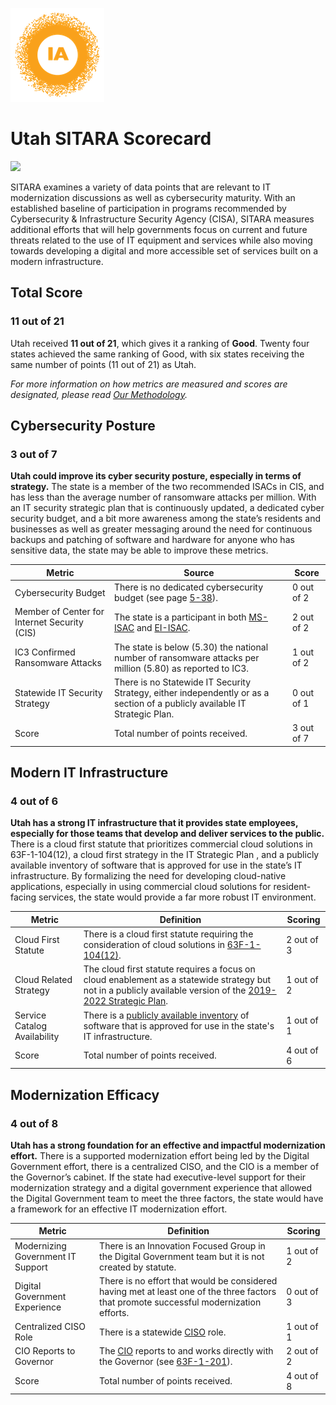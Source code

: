 ![image](https://github.com/internetassociation/SITARA/blob/main/Assets/IA_Mark.png)

# Utah SITARA Scorecard

<img src="https://upload.wikimedia.org/wikipedia/commons/thumb/f/f6/Flag_of_Utah.svg/640px-Flag_of_Utah.svg.png" width="100" />

SITARA examines a variety of data points that are relevant to IT modernization discussions as well as cybersecurity maturity. With an established baseline of participation in programs recommended by Cybersecurity & Infrastructure Security Agency (CISA), SITARA measures additional efforts that will help governments focus on current and future threats related to the use of IT equipment and services while also moving towards developing a digital and more accessible set of services built on a modern infrastructure.

## Total Score

### 11 out of 21

Utah received **11 out of 21**, which gives it a ranking of **Good**. Twenty four states achieved the same ranking of Good, with six states receiving the same number of points (11 out of 21) as Utah.

*For more information on how metrics are measured and scores are designated, please read [Our Methodology](https://github.com/internetassociation/SITARA/blob/main/Data/Individual-Data/Our-Methodology.md).*

## Cybersecurity Posture

### 3 out of 7

**Utah could improve its cyber security posture, especially in terms of strategy.** The state is a member of the two recommended ISACs in CIS, and has less than the average number of ransomware attacks per million. With an IT security strategic plan that is continuously updated, a dedicated cyber security budget, and a bit more awareness among the state’s residents and businesses as well as greater messaging around the need for continuous backups and patching of software and hardware for anyone who has sensitive data, the state may be able to improve these metrics.

Metric | Source | Score
--- | --- | ---
Cybersecurity Budget | There is no dedicated cybersecurity budget (see page [5-38](https://le.utah.gov/interim/2020/pdf/00003735.pdf)). | 0 out of 2
Member of Center for Internet Security (CIS) | The state is a participant in both [MS-ISAC](https://www.cisecurity.org/partners-state-government/) and [EI-ISAC](https://www.cisecurity.org/ei-isac/partners-ei-isac/). | 2 out of 2
IC3 Confirmed Ransomware Attacks | The state is below (5.30) the national number of ransomware attacks per million (5.80) as reported to IC3. | 1 out of 2
Statewide IT Security Strategy | There is no Statewide IT Security Strategy, either independently or as a section of a publicly available IT Strategic Plan. | 0 out of 1
Score | Total number of points received. | 3 out of 7

## Modern IT Infrastructure

### 4 out of 6

**Utah has a strong IT infrastructure that it provides state employees, especially for those teams that develop and deliver services to the public.** There is a cloud first statute that prioritizes commercial cloud solutions in 63F-1-104(12), a cloud first strategy in the IT Strategic Plan , and a publicly available inventory of software that is approved for use in the state’s IT infrastructure. By formalizing the need for developing cloud-native applications, especially in using commercial cloud solutions for resident-facing services, the state would provide a far more robust IT environment.

Metric | Definition | Scoring
--- | --- | ---
Cloud First Statute | There is a cloud first statute requiring the consideration of cloud solutions in [63F-1-104(12)](https://le.utah.gov/xcode/Title63F/Chapter1/63F-1-S104.html). | 2 out of 3
Cloud Related Strategy | The cloud first statute requires a focus on cloud enablement as a statewide strategy but not in a publicly available version of the [2019-2022 Strategic Plan](https://dts.utah.gov/news/2019-2022-strategic-plan). | 1 out of 2
Service Catalog Availability | There is a [publicly available inventory](https://dts.utah.gov/products-and-services) of software that is approved for use in the state's IT infrastructure. | 1 out of 1
Score | Total number of points received. | 4 out of 6

## Modernization Efficacy

### 4 out of 8

**Utah has a strong foundation for an effective and impactful modernization effort.** There is a supported modernization effort being led by the Digital Government effort, there is a centralized CISO, and the CIO is a member of the Governor’s cabinet. If the state had executive-level support for their modernization strategy and a digital government experience that allowed the Digital Government team to meet the three factors, the state would have a framework for an effective IT modernization effort.

Metric | Definition | Scoring
--- | --- | ---
Modernizing Government IT Support | There is an Innovation Focused Group in the Digital Government team but it is not created by statute. | 1 out of 2
Digital Government Experience | There is no effort that would be considered having met at least one of the three factors that promote successful modernization efforts. | 0 out of 3
Centralized CISO Role  | There is a statewide [CISO](https://dts.utah.gov/about-dts/contact-dts) role. | 1 out of 1
CIO Reports to Governor | The [CIO](https://dts.utah.gov/news/new-cio-alan-fuller) reports to and works directly with the Governor (see [63F-1-201](https://le.utah.gov/xcode/Title63F/Chapter1/63F-1-S201.html)). | 2 out of 2
Score | Total number of points received. | 4 out of 8